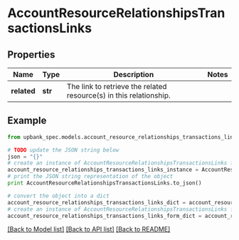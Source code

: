 # AccountResourceRelationshipsTransactionsLinks


## Properties

Name | Type | Description | Notes
------------ | ------------- | ------------- | -------------
**related** | **str** | The link to retrieve the related resource(s) in this relationship.  | 

## Example

```python
from upbank_spec.models.account_resource_relationships_transactions_links import AccountResourceRelationshipsTransactionsLinks

# TODO update the JSON string below
json = "{}"
# create an instance of AccountResourceRelationshipsTransactionsLinks from a JSON string
account_resource_relationships_transactions_links_instance = AccountResourceRelationshipsTransactionsLinks.from_json(json)
# print the JSON string representation of the object
print AccountResourceRelationshipsTransactionsLinks.to_json()

# convert the object into a dict
account_resource_relationships_transactions_links_dict = account_resource_relationships_transactions_links_instance.to_dict()
# create an instance of AccountResourceRelationshipsTransactionsLinks from a dict
account_resource_relationships_transactions_links_form_dict = account_resource_relationships_transactions_links.from_dict(account_resource_relationships_transactions_links_dict)
```
[[Back to Model list]](../README.md#documentation-for-models) [[Back to API list]](../README.md#documentation-for-api-endpoints) [[Back to README]](../README.md)


